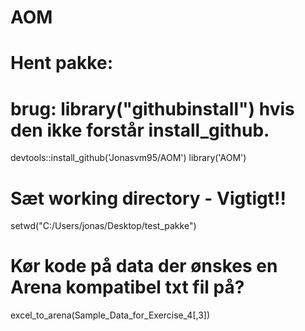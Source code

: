 # AOM
# Hent pakke:
# brug: library("githubinstall") hvis den ikke forstår install_github.
 devtools::install_github('Jonasvm95/AOM')
 library('AOM')

# Sæt working directory - Vigtigt!!
 setwd("C:/Users/jonas/Desktop/test_pakke")

# Kør kode på data der ønskes en Arena kompatibel txt fil på?
 excel_to_arena(Sample_Data_for_Exercise_4[,3])
